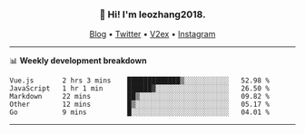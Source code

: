 <h3 align="center">👋 Hi! I'm leozhang2018.</h3>
<p align="center">
  <a href="https://code.leozhang2018.me">Blog</a> •
  <a href="https://twitter.com/leozhang2018">Twitter</a> •
  <a href="https://www.v2ex.com/member/leozhang">V2ex</a> •
  <a href="https://www.instagram.com/leozhanghere">Instagram</a>
</p>

-------

📊 **Weekly development breakdown**
<!--START_SECTION:waka-->
```text
Vue.js       2 hrs 3 mins    █████████████▒░░░░░░░░░░░   52.98 % 
JavaScript   1 hr 1 min      ██████▓░░░░░░░░░░░░░░░░░░   26.50 % 
Markdown     22 mins         ██▒░░░░░░░░░░░░░░░░░░░░░░   09.82 % 
Other        12 mins         █▒░░░░░░░░░░░░░░░░░░░░░░░   05.17 % 
Go           9 mins          █░░░░░░░░░░░░░░░░░░░░░░░░   04.01 % 
```
<!--END_SECTION:waka-->
-------
